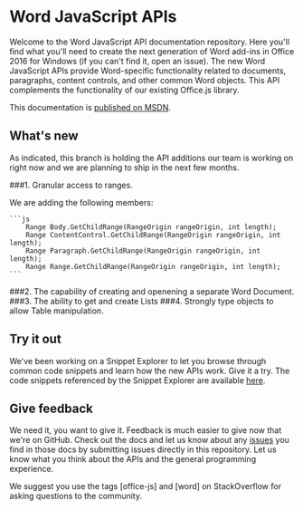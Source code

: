 # Word JavaScript APIs

Welcome to the Word JavaScript API documentation repository. Here you'll find what you'll need to create the next generation of Word add-ins in Office 2016 for Windows (if you can't find it, open an issue). The new Word JavaScript APIs provide Word-specific functionality related to documents, paragraphs, content controls, and other common Word objects. This API complements the functionality of our existing Office.js library. 

This documentation is [published on MSDN](https://msdn.microsoft.com/EN-US/library/office/mt616496.aspx). 

## What's new
As indicated, this branch is holding the  API additions our team is working on right now and we are planning to ship in the next few months.

###1. Granular access to ranges. 

We are adding the following members:


	```js
		Range Body.GetChildRange(RangeOrigin rangeOrigin, int length);
		Range ContentControl.GetChildRange(RangeOrigin rangeOrigin, int length);
		Range Paragraph.GetChildRange(RangeOrigin rangeOrigin, int length);
		Range Range.GetChildRange(RangeOrigin rangeOrigin, int length);
	```



###2. The capability of creating and openening a separate Word Document.
###3. The ability to get and create Lists 
###4. Strongly type objects to allow Table manipulation.

## Try it out

We've been working on a Snippet Explorer to let you browse through common code snippets and learn how the new APIs work. Give it a try. The code snippets referenced by the Snippet Explorer are available [here](https://officesnippetexplorer.azurewebsites.net/#/snippets/word). 

## Give feedback

We need it, you want to give it. Feedback is much easier to give now that we're on GitHub. Check out the docs and let us know about any [issues](https://github.com/OfficeDev/office-js-docs/issues) you find in those docs by submitting issues directly in this repository. Let us know what you think about the APIs and the general programming experience. 

We suggest you use the tags [office-js] and [word] on StackOverflow for asking questions to the community.
